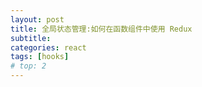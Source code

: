 ```yaml
---
layout: post
title: 全局状态管理:如何在函数组件中使用 Redux
subtitle:
categories: react
tags: [hooks]
# top: 2
---
```

